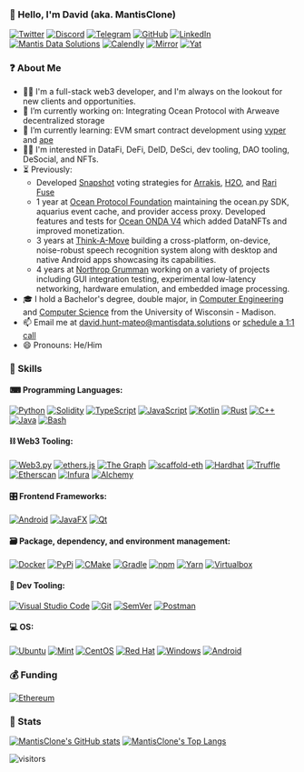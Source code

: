 ### 👋 Hello, I'm David (aka. MantisClone)

<p> 
    <a href="https://twitter.com/MantisClone" target="_blank"><img alt="Twitter"
        src="https://img.shields.io/badge/Twitter-1DA1F2?style=for-the-badge&logo=twitter&logoColor=white"/></a>
    <a href="https://discordapp.com/users/MantisClone#2619" target="_blank"><img alt="Discord"
        src="https://img.shields.io/badge/Discord-7289DA?style=for-the-badge&logo=discord&logoColor=white"/></a>
    <a href="https://t.me/mantisclone" target="_blank"><img alt="Telegram"
        src="https://img.shields.io/badge/Telegram-26A5E4?style=for-the-badge&logo=telegram&logoColor=white"/></a>
    <a href="https://github.com/MantisClone" target="_blank"><img alt="GitHub"
        src="https://img.shields.io/badge/GitHub-100000?style=for-the-badge&logo=github&logoColor=white"/></a>
    <a href="https://www.linkedin.com/in/david-hunt-mateo" target="_blank"><img alt="LinkedIn"
        src="https://img.shields.io/badge/Linkedin-%230077B5.svg?&style=for-the-badge&logo=linkedin&logoColor=white"/></a>
    <a href="https://mantisdata.solutions" target="_blank"><img alt="Mantis Data Solutions"
        src="https://img.shields.io/badge/Mantis Data Solutions-85c872?style=for-the-badge&logo=mantis&logoColor=white"/></a>
    <a href="https://calendly.com/mantisclone/30min" target="_blank"><img alt="Calendly"
        src="https://img.shields.io/badge/Calendly-5593ff?style=for-the-badge&logo=googlecalendar&logoColor=white"/></a>
    <a href="https://mirror.xyz/mantisclone.eth" target="_blank"><img alt="Mirror"
        src="https://img.shields.io/badge/Mirror-007AFF.svg?&style=for-the-badge&logo=mirror&logoColor=white"/></a>
    <a href="https://y.at/🐜💻🔧" target="_blank"><img alt="Yat"
        src="https://img.shields.io/badge/Yat-ffde34?style=for-the-badge&logo=yat&logoColor=white"/></a>
</p>

### ❓ About Me

- 👷‍♂️ I'm a full-stack web3 developer, and I'm always on the lookout for new clients and opportunities.
- 🔭 I’m currently working on: Integrating Ocean Protocol with Arweave decentralized storage
- 🌱 I’m currently learning: EVM smart contract development using [vyper](https://github.com/vyperlang/vyper) and [ape](https://github.com/ApeWorX/ape)
- 👨‍💻 I'm interested in DataFi, DeFi, DeID, DeSci, dev tooling, DAO tooling, DeSocial, and NFTs.
- ⏳ Previously:
  - Developed [Snapshot](https://docs.snapshot.org/) voting strategies for [Arrakis](https://snapshot.org/#/strategy/arrakis-finance), [H2O](https://snapshot.org/#/strategy/h2o), and [Rari Fuse](https://snapshot.org/#/strategy/rari-fuse)
  - 1 year at [Ocean Protocol Foundation](https://oceanprotocol.com/) maintaining the ocean.py SDK, aquarius event cache, and provider access proxy. Developed features and tests for [Ocean ONDA V4](https://blog.oceanprotocol.com/oceanonda-v4-production-has-arrived-cb4fe8faaf39) which added DataNFTs and improved monetization.
  - 3 years at [Think-A-Move](https://web.archive.org/web/20220715171403/https://think-a-move.com/products/spear-asr/) building a cross-platform, on-device, noise-robust speech recognition system along with desktop and native Android apps showcasing its capabilities.
  - 4 years at [Northrop Grumman](https://www.northropgrumman.com/) working on a variety of projects including GUI integration testing, experimental low-latency networking, hardware emulation, and embedded image processing.
- 🎓 I hold a Bachelor's degree, double major, in [Computer Engineering](https://guide.wisc.edu/undergraduate/engineering/electrical-computer-engineering/computer-engineering-bs/) and [Computer Science](https://guide.wisc.edu/undergraduate/letters-science/computer-sciences/computer-sciences-bs/) from the University of Wisconsin - Madison.
- 📫 Email me at [david.hunt-mateo@mantisdata.solutions](mailto:david.hunt-mateo@mantisdata.solutions) or [schedule a 1:1 call](https://calendly.com/mantisclone/30min)
- 😄 Pronouns: He/Him

### 🎯 Skills

#### ⌨ Programming Languages:

<p>
    <a href="https://www.python.org" target="_blank"><img alt="Python"
        src="https://img.shields.io/badge/Python-3776AB?style=for-the-badge&logo=python&logoColor=white"/></a>
    <a href="https://docs.soliditylang.org" target="_blank"><img alt="Solidity"
        src="https://img.shields.io/badge/Solidity-e6e6e6?style=for-the-badge&logo=solidity&logoColor=black"/></a>
    <a href="https://www.typescriptlang.org" target="_blank"><img alt="TypeScript"
        src="https://img.shields.io/badge/TypeScript-007ACC?style=for-the-badge&logo=typescript&logoColor=white"/></a>
    <a href="https://developer.mozilla.org/en-US/docs/Web/JavaScript" target="_blank"><img alt="JavaScript"
        src="https://img.shields.io/badge/JavaScript-F7DF1E?style=for-the-badge&logo=javascript&logoColor=black"/></a>
<!--    <a href="https://vyper.readthedocs.io/en/stable" target="_blank"><img alt="Vyper"
        src="https://img.shields.io/badge/Vyper-666666?style=for-the-badge&logo=vyper&logoColor=black"/></a> -->
    <a href="https://kotlinlang.org/" target="_blank"><img alt="Kotlin"
        src="https://img.shields.io/badge/Kotlin-7F52FF?style=for-the-badge&logo=kotlin&logoColor=white"/></a>
    <a href="https://www.rust-lang.org" target="_blank"><img alt="Rust"
        src="https://img.shields.io/badge/Rust-000000?style=for-the-badge&logo=rust&logoColor=white"/></a>
    <a href="https://isocpp.org" target="_blank"><img alt="C++"
        src="https://img.shields.io/badge/C++-00599C?style=for-the-badge&logo=cplusplus&logoColor=white"/></a>
    <a href="https://jdk.java.net" target="_blank"><img alt="Java"
        src="https://img.shields.io/badge/Java-F80000?style=for-the-badge&logo=java&logoColor=white"/></a>
    <a href="https://www.gnu.org/software/bash" target="_blank"><img alt="Bash"
        src="https://img.shields.io/badge/Bash-4EAA25?style=for-the-badge&logo=gnubash&logoColor=white"/></a>
</p>
    
#### ⛓️ Web3 Tooling:

<p>
    <a href="https://web3py.readthedocs.io/en/stable" target="_blank"><img alt="Web3.py"
        src="https://img.shields.io/badge/Web3.py-ef6830?style=for-the-badge&logo=alchemy&logoColor=white"/></a>
    <a href="https://ethers.org/" target="_blank"><img alt="ethers.js"
        src="https://img.shields.io/badge/ethers.js-1d4c7c?style=for-the-badge&logo=ethers&logoColor=white"/></a>
    <a href="https://thegraph.com/en" target="_blank"><img alt="The Graph"
        src="https://img.shields.io/badge/The Graph-6646ec?style=for-the-badge&logo=thegraph&logoColor=white"/></a>
    <a href="https://docs.scaffoldeth.io/scaffold-eth" target="_blank"><img alt="scaffold-eth"
        src="https://img.shields.io/badge/scaffold--eth-e39528?style=for-the-badge&logo=scaffold-eth&logoColor=white"/></a>
    <a href="https://hardhat.org" target="_blank"><img alt="Hardhat"
        src="https://img.shields.io/badge/Hardhat-FFF100?style=for-the-badge&logo=hardhat&logoColor=white"/></a>
    <a href="https://trufflesuite.com" target="_blank"><img alt="Truffle"
        src="https://img.shields.io/badge/Truffle-3fe0c5?style=for-the-badge&logo=truffle&logoColor=white"/></a>
    <a href="https://etherscan.io" target="_blank"><img alt="Etherscan"
        src="https://img.shields.io/badge/Etherscan-21325b?style=for-the-badge&logo=etherscan&logoColor=white"/></a>
    <a href="https://infura.io" target="_blank"><img alt="Infura"
        src="https://img.shields.io/badge/Infura-ff5833?style=for-the-badge&logo=infura&logoColor=white"/></a>
    <a href="https://www.alchemy.com" target="_blank"><img alt="Alchemy"
        src="https://img.shields.io/badge/Alchemy-363ff9?style=for-the-badge&logo=alchemy&logoColor=white"/></a>
<!--     <a href="https://www.apeworx.io" target="_blank"><img alt="Ape"
        src="https://img.shields.io/badge/Ape-7dfb01?style=for-the-badge&logo=truffle&logoColor=white"/></a> -->
</p>

#### 🎛️ Frontend Frameworks:
    
<p>
    <a href="https://developer.android.com/jetpack" target="_blank"><img alt="Android"
        src="https://img.shields.io/badge/Android Jetpack-3DDC84?style=for-the-badge&logo=android&logoColor=white"/></a>
    <a href="https://openjfx.io" target="_blank"><img alt="JavaFX"
        src="https://img.shields.io/badge/JavaFX-F80000?style=for-the-badge&logo=javafx&logoColor=white"/></a>
    <a href="https://www.qt.io" target="_blank"><img alt="Qt"
        src="https://img.shields.io/badge/Qt-41CD52?style=for-the-badge&logo=qt&logoColor=white"/></a>
<!--     <a href="https://nodejs.org" target="_blank"><img alt="Node.js"
        src="https://img.shields.io/badge/Node.js-43853D?style=for-the-badge&logo=node.js&logoColor=white"/></a> -->
</p>
    
    
#### 🗃️ Package, dependency, and environment management:

<p>
    <a href="https://www.docker.com" target="_blank"><img alt="Docker"
        src="https://img.shields.io/badge/Docker-2496ED?style=for-the-badge&logo=docker&logoColor=white"/></a>
    <a href="https://pypi.org" target="_blank"><img alt="PyPi"
        src="https://img.shields.io/badge/PyPi-3775A9?style=for-the-badge&logo=pypi&logoColor=white"/></a>
    <a href="https://cmake.org" target="_blank"><img alt="CMake"
        src="https://img.shields.io/badge/CMake-064F8C?style=for-the-badge&logo=cmake&logoColor=white"/></a>
    <a href="https://gradle.org" target="_blank"><img alt="Gradle"
        src="https://img.shields.io/badge/Gradle-02303A?style=for-the-badge&logo=gradle&logoColor=white"/></a>
    <a href="https://www.npmjs.com" target="_blank"><img alt="npm"
        src="https://img.shields.io/badge/npm-CB3837?style=for-the-badge&logo=npm&logoColor=white"/></a>
    <a href="https://yarnpkg.com" target="_blank"><img alt="Yarn"
        src="https://img.shields.io/badge/Yarn-2C8EBB?style=for-the-badge&logo=yarn&logoColor=white"/></a>
    <a href="https://www.virtualbox.org" target="_blank"><img alt="Virtualbox"
        src="https://img.shields.io/badge/Virtualbox-183A61?style=for-the-badge&logo=virtualbox&logoColor=white"/></a>
</p>

#### 🔧 Dev Tooling:

<p>
    <a href="https://code.visualstudio.com" target="_blank"><img alt="Visual Studio Code"
        src="https://img.shields.io/badge/VS Code-007ACC?style=for-the-badge&logo=visualstudiocode&logoColor=white"/></a>
    <a href="https://git-scm.com" target="_blank"><img alt="Git"
        src="https://img.shields.io/badge/Git-F05032?style=for-the-badge&logo=git&logoColor=white"/></a>
    <a href="https://semver.org" target="_blank"><img alt="SemVer"
        src="https://img.shields.io/badge/SemVer-3F4551?style=for-the-badge&logo=semver&logoColor=white"/></a>
    <a href="https://www.postman.com" target="_blank"><img alt="Postman"
        src="https://img.shields.io/badge/Postman-FF6C37?style=for-the-badge&logo=Postman&logoColor=white"/></a>
</p>

#### 💻 OS:

<p> 
    <a href="https://ubuntu.com" target="_blank"><img alt="Ubuntu"
        src="https://img.shields.io/badge/Ubuntu-E95420?style=for-the-badge&logo=ubuntu&logoColor=white"/></a>
    <a href="https://linuxmint.com" target="_blank"><img alt="Mint"
        src="https://img.shields.io/badge/Mint-87CF3E?style=for-the-badge&logo=linuxmint&logoColor=white"/></a>
    <a href="https://www.centos.org" target="_blank"><img alt="CentOS"
        src="https://img.shields.io/badge/CentOS-262577?style=for-the-badge&logo=centos&logoColor=white"/></a>
    <a href="https://www.redhat.com/en/technologies/linux-platforms/enterprise-linux" target="_blank"><img alt="Red Hat"
        src="https://img.shields.io/badge/Red Hat-EE0000?style=for-the-badge&logo=redhat&logoColor=white"/></a>
    <a href="https://www.microsoft.com/en-gb/windows" target="_blank"><img alt="Windows"
        src="https://img.shields.io/badge/Windows-0078D6?style=for-the-badge&logo=windows&logoColor=white"/></a>
    <a href="https://developer.android.com" target="_blank"><img alt="Android"
        src="https://img.shields.io/badge/Android-3DDC84?style=for-the-badge&logo=android&logoColor=white"/></a>
</p>

### 💰 Funding

<p>
    <a href="https://ethereum.org" target="_blank"><img alt="Ethereum"
        src="https://img.shields.io/badge/mantisclone.eth-3C3C3D?style=for-the-badge&logo=Ethereum&logoColor=white"/></a>
</p>

### 🔎 Stats

[![MantisClone's GitHub stats](https://github-readme-stats.vercel.app/api?username=mantisclone&count_private=true&show_icons=true&custom_title=MantisClone%27s%20Github%20Stats&theme=vue-dark)](https://github.com/anuraghazra/github-readme-stats)
[![MantisClone's Top Langs](https://github-readme-stats.vercel.app/api/top-langs/?username=mantisclone&layout=compact&langs_count=8&hide=verilog,perl,assembly,matlab&theme=vue-dark)](https://github.com/anuraghazra/github-readme-stats)
<!-- &title_color=FFFFFF&text_color=FFFFFF&icon_color=FFFFFF&bg_color=-45,83f5e5,7A93DE -->

![visitors](https://visitor-badge.glitch.me/badge?page_id=mantisclone.count_visitors)

<!--
**DMats/DMats** is a ✨ _special_ ✨ repository because its `README.md` (this file) appears on your GitHub profile.

Here are some ideas to get you started:

- 🔭 I’m currently working on ...
- 🌱 I’m currently learning ...
- 👯 I’m looking to collaborate on ...
- 🤔 I’m looking for help with ...
- 💬 Ask me about ...
- 📫 How to reach me: ...
- 😄 Pronouns: ...
- ⚡ Fun fact: ...
-->
